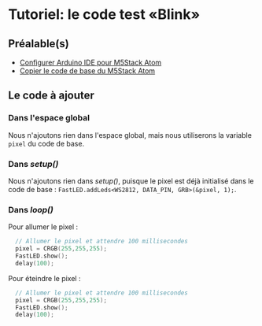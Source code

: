 # Tutoriel: le code test «Blink»

## Préalable(s)

- [Configurer Arduino IDE pour M5Stack Atom](/m5stack/atom/configuration.md)
- [Copier le code de base du M5Stack Atom](/m5stack/atom/code-base.md)

## Le code à ajouter

### Dans l'espace global

Nous n'ajoutons rien dans l'espace global, mais nous utiliserons la variable `pixel` du code de base.

### Dans _setup()_

Nous n'ajoutons rien dans _setup()_, puisque le pixel est déjà initialisé dans le code de base : `FastLED.addLeds<WS2812, DATA_PIN, GRB>(&pixel, 1);`.

### Dans _loop()_

Pour allumer le pixel :

```cpp
  // Allumer le pixel et attendre 100 millisecondes
  pixel = CRGB(255,255,255);
  FastLED.show();
  delay(100);
```

Pour éteindre le pixel :

```cpp
  // Allumer le pixel et attendre 100 millisecondes
  pixel = CRGB(255,255,255);
  FastLED.show();
  delay(100);
```